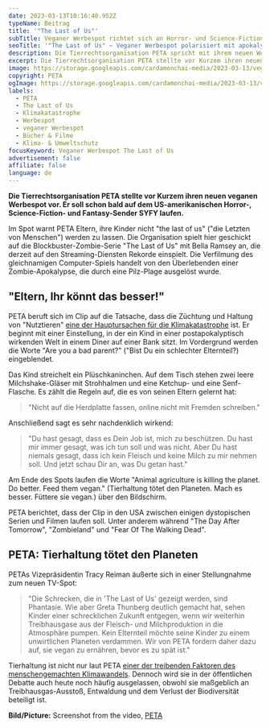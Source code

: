 ```yaml
---
date: 2023-03-13T10:16:40.952Z
typeName: Beitrag
title: '"The Last of Us"'
subTitle: Veganer Werbespot richtet sich an Horror- und Science-Fiction-Fans
seoTitle: '"The Last of Us" – Veganer Werbespot polarisiert mit apokalyptischen Bildern'
description: Die Tierrechtsorganisation PETA spricht mit ihrem neuen Werbespot gezielt Fans von Horror und dystopischer Science-Fiction an. Erfahrt jetzt alles über den gruseligen Clip!
excerpt: Die Tierrechtsorganisation PETA stellte vor Kurzem ihren neuen veganen Werbespot vor. Er soll schon bald auf dem US-amerikanischen Horror-, Science-Fiction- und Fantasy-Sender SYFY laufen. Im Spot ruft PETA Eltern dazu auf, ihre Kinder vegan zu ernähren.
image: https://storage.googleapis.com/cardamonchai-media/2023-03-13/veganer-werbespot-peta-jpg-imagine-182838_3f4c54_1024_768/640.webp
copyright: PETA
ogImage: https://storage.googleapis.com/cardamonchai-media/2023-03-13/veganer-werbespot-peta-og-jpg-imagine-181828_3d4951_1200_628/640.webp
labels:
  - PETA
  - The Last of Us
  - Klimakatastrophe
  - Werbespot
  - veganer Werbespot
  - Bücher & Filme
  - Klima- & Umweltschutz
focusKeyword: Veganer Werbespot The Last of Us
advertisement: false
affiliate: false
language: de
---
```


**Die Tierrechtsorganisation PETA stellte vor Kurzem ihren neuen veganen Werbespot vor. Er soll schon bald auf dem US-amerikanischen Horror-, Science-Fiction- und Fantasy-Sender SYFY laufen.**

Im Spot warnt PETA Eltern, ihre Kinder nicht "the last of us" ("die Letzten von Menschen") werden zu lassen. Die Organisation spielt hier geschickt auf die Blockbuster-Zombie-Serie "The Last of Us" mit Bella Ramsey an, die derzeit auf den Streaming-Diensten Rekorde einspielt. Die Verfilmung des gleichnamigen Computer-Spiels handelt von den Überlebenden einer Zombie-Apokalypse, die durch eine Pilz-Plage ausgelöst wurde.

## "Eltern, Ihr könnt das besser!"

PETA beruft sich im Clip auf die Tatsache, dass die Züchtung und Haltung von "Nutztieren" [eine der Hauptursachen für die Klimakatastrophe](/2014/07/soja-klimaschutz-oekologischer-fussabdruck/) ist. Er beginnt mit einer Einstellung, in der ein Kind in einer postapokalyptisch wirkenden Welt in einem Diner auf einer Bank sitzt. Im Vordergrund werden die Worte "Are you a bad parent?" ("Bist Du ein schlechter Elternteil?) eingeblendet.

Das Kind streichelt ein Plüschkaninchen. Auf dem Tisch stehen zwei leere Milchshake-Gläser mit Strohhalmen und eine Ketchup- und eine Senf-Flasche. Es zählt die Regeln auf, die es von seinen Eltern gelernt hat:

> "Nicht auf die Herdplatte fassen, online nicht mit Fremden schreiben."

Anschließend sagt es sehr nachdenklich wirkend:

> "Du hast gesagt, dass es Dein Job ist, mich zu beschützen. Du hast mir immer gesagt, was ich tun soll und was nicht. Aber Du hast niemals gesagt, dass ich kein Fleisch und keine Milch zu mir nehmen soll. Und jetzt schau Dir an, was Du getan hast."

Am Ende des Spots laufen die Worte "Animal agriculture is killing the planet. Do better. Feed them vegan." (Tierhaltung tötet den Planeten. Mach es besser. Füttere sie vegan.) über den Bildschirm.

PETA berichtet, dass der Clip in den USA zwischen einigen dystopischen Serien und Filmen laufen soll. Unter anderem während "The Day After Tomorrow", "Zombieland" und "Fear Of The Walking Dead".

## PETA: Tierhaltung tötet den Planeten

PETAs Vizepräsidentin Tracy Reiman äußerte sich in einer Stellungnahme zum neuen TV-Spot:

> "Die Schrecken, die in 'The Last of Us' gezeigt werden, sind Phantasie. Wie aber Greta Thunberg deutlich gemacht hat, sehen Kinder einer schrecklichen Zukunft entgegen, wenn wir weiterhin Treibhausgase aus der Fleisch- und Milchproduktion in die Atmosphäre pumpen. Kein Elternteil möchte seine Kinder zu einem unwirtlichen Planeten verdammen. Wir von PETA fordern daher dazu auf, sie vegan zu ernähren, bevor es zu spät ist."

Tierhaltung ist nicht nur laut PETA [einer der treibenden Faktoren des menschengemachten Klimawandels](/2021/09/treibhausgas-emissionen-fleisch/). Dennoch wird sie in der öffentlichen Debatte auch heute noch häufig ausgelassen, obwohl sie maßgeblich an Treibhausgas-Ausstoß, Entwaldung und dem Verlust der Biodiversität beteiligt ist.

<YouTube id="GQFQ7Luvq8M" />

**Bild/Picture:** Screenshot from the video, [PETA](https://www.peta.org/international/)
